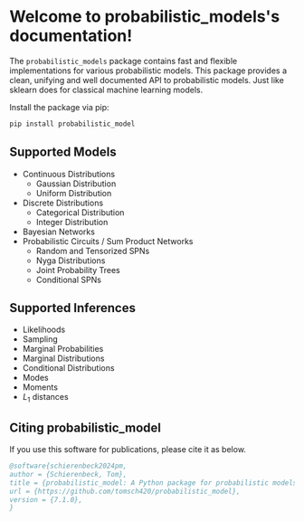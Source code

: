 # Welcome to probabilistic_models's documentation!

The `probabilistic_models` package contains fast and flexible implementations for various probabilistic models.
This package provides a clean, unifying and well documented API to probabilistic models. 
Just like sklearn does for classical machine learning models.

Install the package via pip:

```bash 
pip install probabilistic_model
```

## Supported Models

- Continuous Distributions
  - Gaussian Distribution
  - Uniform Distribution
- Discrete Distributions
  - Categorical Distribution
  - Integer Distribution
- Bayesian Networks
- Probabilistic Circuits / Sum Product Networks
  - Random and Tensorized SPNs
  - Nyga Distributions
  - Joint Probability Trees
  - Conditional SPNs

## Supported Inferences
- Likelihoods
- Sampling
- Marginal Probabilities
- Marginal Distributions
- Conditional Distributions
- Modes
- Moments
- $L_1$ distances


## Citing probabilistic_model
If you use this software for publications, please cite it as below.

```bibtex
@software{schierenbeck2024pm,
author = {Schierenbeck, Tom},
title = {probabilistic_model: A Python package for probabilistic models},
url = {https://github.com/tomsch420/probabilistic_model},
version = {7.1.0},
}
```
